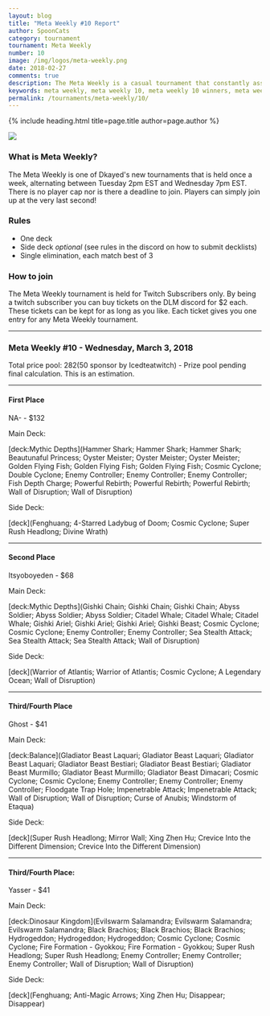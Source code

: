 ```yaml
---
layout: blog
title: "Meta Weekly #10 Report"
author: SpoonCats
category: tournament
tournament: Meta Weekly
number: 10
image: /img/logos/meta-weekly.png
date: 2018-02-27
comments: true
description: The Meta Weekly is a casual tournament that constantly assesses the ever changing Meta. Check out the report of these Top Players, their decks, and Prizes for the week of February 27, 2018. 
keywords: meta weekly, meta weekly 10, meta weekly 10 winners, meta weekly 10 decks, tournament, Dkayed, aliens, snipe hunter, volcanics, volcanic rocket, blaze accelerator, aliens, water, fish
permalink: /tournaments/meta-weekly/10/
---
```


{% include heading.html title=page.title author=page.author %}


![](https://media.discordapp.net/attachments/394309875280248832/415269703569899520/meta-weekly.png)

### What is Meta Weekly?
The Meta Weekly is one of Dkayed's new tournaments that is held once a week, alternating between Tuesday 2pm EST and Wednesday 7pm EST. There is no player cap nor is there a deadline to join. Players can simply join up at the very last second!

### Rules
* One deck
* Side deck *optional* (see rules in the discord on how to submit decklists)
* Single elimination, each match best of 3

### How to join
The Meta Weekly tournament is held for Twitch Subscribers only. By being a twitch subscriber you can buy tickets on the DLM discord for $2 each. These tickets can be kept for as long as you like. Each ticket gives you one entry for any Meta Weekly tournament.

----------

### Meta Weekly #10 - Wednesday, March 3, 2018
Total price pool: $282 ($50 sponsor by Icedteatwitch) - Prize pool pending final calculation. This is an estimation.

-----
#### First Place
NA- - $132

Main Deck:

[deck:Mythic Depths](Hammer Shark; Hammer Shark; Hammer Shark; Beautunaful Princess; Oyster Meister; Oyster Meister; Oyster Meister; Golden Flying Fish; Golden Flying Fish; Golden Flying Fish; Cosmic Cyclone; Double Cyclone; Enemy Controller; Enemy Controller; Enemy Controller; Fish Depth Charge; Powerful Rebirth; Powerful Rebirth; Powerful Rebirth; Wall of Disruption; Wall of Disruption)

Side Deck:

[deck](Fenghuang; 4-Starred Ladybug of Doom; Cosmic Cyclone; Super Rush Headlong; Divine Wrath)

------
#### Second Place
Itsyoboyeden - $68

Main Deck:

[deck:Mythic Depths](Gishki Chain; Gishki Chain; Gishki Chain; Abyss Soldier; Abyss Soldier; Abyss Soldier; Citadel Whale; Citadel Whale; Citadel Whale; Gishki Ariel; Gishki Ariel; Gishki Ariel; Gishki Beast; Cosmic Cyclone; Cosmic Cyclone; Enemy Controller; Enemy Controller; Sea Stealth Attack; Sea Stealth Attack; Sea Stealth Attack; Wall of Disruption)

Side Deck:

[deck](Warrior of Atlantis; Warrior of Atlantis; Cosmic Cyclone; A Legendary Ocean; Wall of Disruption)

------
#### Third/Fourth Place
Ghost - $41

Main Deck:

[deck:Balance](Gladiator Beast Laquari; Gladiator Beast Laquari; Gladiator Beast Laquari; Gladiator Beast Bestiari; Gladiator Beast Bestiari; Gladiator Beast Murmillo; Gladiator Beast Murmillo; Gladiator Beast Dimacari; Cosmic Cyclone; Cosmic Cyclone; Enemy Controller; Enemy Controller; Enemy Controller; Floodgate Trap Hole; Impenetrable Attack; Impenetrable Attack; Wall of Disruption; Wall of Disruption; Curse of Anubis; Windstorm of Etaqua)

Side Deck:

[deck](Super Rush Headlong; Mirror Wall; Xing Zhen Hu; Crevice Into the Different Dimension; Crevice Into the Different Dimension)

-----
#### Third/Fourth Place:
Yasser - $41

Main Deck:

[deck:Dinosaur Kingdom](Evilswarm Salamandra; Evilswarm Salamandra; Evilswarm Salamandra; Black Brachios; Black Brachios; Black Brachios; Hydrogeddon; Hydrogeddon; Hydrogeddon; Cosmic Cyclone; Cosmic Cyclone; Fire Formation - Gyokkou; Fire Formation - Gyokkou; Super Rush Headlong; Super Rush Headlong; Enemy Controller; Enemy Controller; Enemy Controller; Wall of Disruption; Wall of Disruption)

Side Deck:

[deck](Fenghuang; Anti-Magic Arrows; Xing Zhen Hu; Disappear; Disappear)
